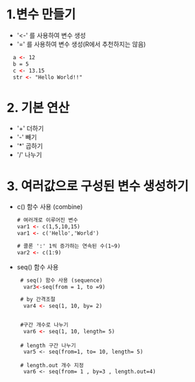 # 1.변수 만들기

 * '<-' 를 사용하여 변수 생성
 * '=' 를 사용하여 변수 생성(R에서 추천하지는 않음)

~~~html
  a <- 12
  b = 5
  c <- 13.15 
  str <- "Hello World!!"
~~~

# 2. 기본 연산

 * '+' 더하기
 * '-' 빼기
 * '*' 곱하기
 * '/' 나누기


# 3. 여러값으로 구성된 변수 생성하기
 
 * c() 함수 사용 (combine)
    ~~~html
    # 여러개로 이루어진 변수
    var1 <- c(1,5,10,15)
    var1 <- c('Hello','World')
    ~~~
    ~~~html
    # 콜론 ':' 1씩 증가하는 연속된 수(1~9)
    var2 <- c(1:9)
   
    ~~~
 * seq() 함수 사용
    ~~~html
     # seq() 함수 사용 (sequence)
      var3<-seq(from = 1, to =9)
    ~~~
    ~~~html
     # by 간격조절
      var4 <- seq(1, 10, by= 2) 
    ~~~
    ~~~html

     #구간 개수로 나누기
      var6 <- seq(1, 10, length= 5)
    ~~~
    ~~~
     # length 구간 나누기 
      var5 <- seq(from=1, to= 10, length= 5)
    ~~~
    ~~~
     # length.out 개수 지정
      var6 <- seq(from= 1 , by=3 , length.out=4)
    ~~~


